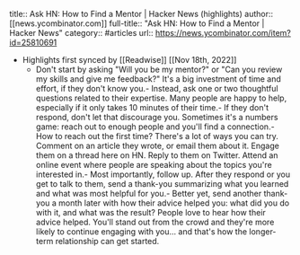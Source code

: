 title:: Ask HN: How to Find a Mentor | Hacker News (highlights)
author:: [[news.ycombinator.com]]
full-title:: "Ask HN: How to Find a Mentor | Hacker News"
category:: #articles
url:: https://news.ycombinator.com/item?id=25810691

- Highlights first synced by [[Readwise]] [[Nov 18th, 2022]]
	- Don't start by asking "Will you be my mentor?" or "Can you review my skills and give me feedback?" It's a big investment of time and effort, if they don't know you.- Instead, ask one or two thoughtful questions related to their expertise. Many people are happy to help, especially if it only takes 10 minutes of their time.- If they don't respond, don't let that discourage you. Sometimes it's a numbers game: reach out to enough people and you'll find a connection.- How to reach out the first time? There's a lot of ways you can try. Comment on an article they wrote, or email them about it. Engage them on a thread here on HN. Reply to them on Twitter. Attend an online event where people are speaking about the topics you're interested in.- Most importantly, follow up. After they respond or you get to talk to them, send a thank-you summarizing what you learned and what was most helpful for you.- Better yet, send another thank-you a month later with how their advice helped you: what did you do with it, and what was the result? People love to hear how their advice helped. You'll stand out from the crowd and they're more likely to continue engaging with you... and that's how the longer-term relationship can get started.